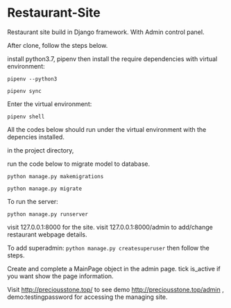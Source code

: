 # Restaurant-Site
Restaurant site build in Django framework. With Admin control panel. 

After clone, follow the steps below. 

install python3.7, pipenv then install the require dependencies with virtual environment: 

`pipenv --python3`

`pipenv sync`

Enter the virtual environment:

`pipenv shell`

All the codes below should run under the virtual environment with the depencies installed.

in the project directory, 

run the code below to migrate model to database. 

`python manage.py makemigrations`

`python manage.py migrate`
    



To run the server:

`python manage.py runserver`

visit 127.0.0.1:8000 for the site. 
visit 127.0.0.1:8000/admin to add/change restaurant webpage details.

To add superadmin:
`python manage.py createsuperuser` then follow the steps.

Create and complete a MainPage object in the admin page. tick is_active if you want show the page information.

Visit http://preciousstone.top/ to see demo
http://preciousstone.top/admin , demo:testingpassword for accessing the managing site.
